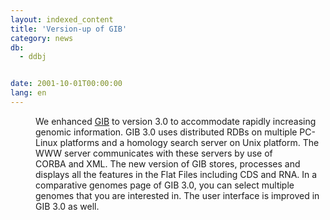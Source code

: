 ```yaml
---
layout: indexed_content
title: 'Version-up of GIB'
category: news
db:
  - ddbj


date: 2001-10-01T00:00:00
lang: en
---
```


<dd>We enhanced <a href="/services/past-services-e.html#gib">GIB</a> to version 3.0 to accommodate rapidly increasing genomic information. GIB 3.0 uses distributed RDBs on multiple PC-Linux platforms and a homology search server on Unix platform. The WWW server communicates with these servers by use of<br>CORBA and XML. The new version of GIB stores, processes and displays all the features in the Flat Files including CDS and RNA. In a comparative genomes page of GIB 3.0, you can select multiple genomes that you are interested in. The user interface is improved in GIB 3.0 as well.</dd>
